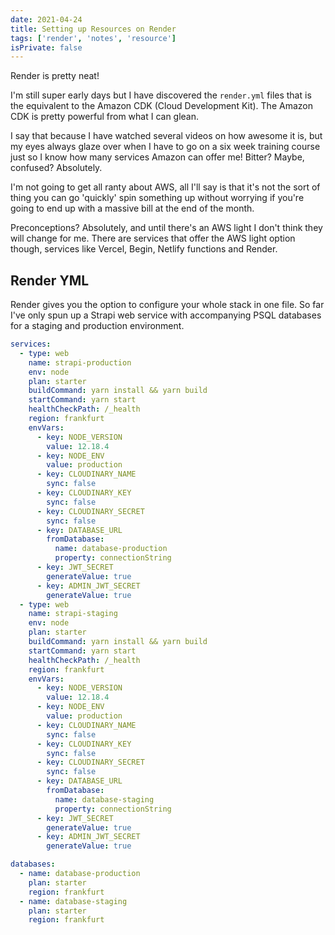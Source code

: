 ```yaml
---
date: 2021-04-24
title: Setting up Resources on Render
tags: ['render', 'notes', 'resource']
isPrivate: false
---
```


Render is pretty neat!

I'm still super early days but I have discovered the `render.yml`
files that is the equivalent to the Amazon CDK (Cloud Development
Kit). The Amazon CDK is pretty powerful from what I can glean.

I say that because I have watched several videos on how awesome it is,
but my eyes always glaze over when I have to go on a six week training
course just so I know how many services Amazon can offer me! Bitter?
Maybe, confused? Absolutely.

I'm not going to get all ranty about AWS, all I'll say is that it's
not the sort of thing you can go 'quickly' spin something up without
worrying if you're going to end up with a massive bill at the end of
the month.

Preconceptions? Absolutely, and until there's an AWS light I don't
think they will change for me. There are services that offer the AWS
light option though, services like Vercel, Begin, Netlify functions
and Render.

## Render YML

Render gives you the option to configure your whole stack in one file.
So far I've only spun up a Strapi web service with accompanying PSQL
databases for a staging and production environment.

```yml
services:
  - type: web
    name: strapi-production
    env: node
    plan: starter
    buildCommand: yarn install && yarn build
    startCommand: yarn start
    healthCheckPath: /_health
    region: frankfurt
    envVars:
      - key: NODE_VERSION
        value: 12.18.4
      - key: NODE_ENV
        value: production
      - key: CLOUDINARY_NAME
        sync: false
      - key: CLOUDINARY_KEY
        sync: false
      - key: CLOUDINARY_SECRET
        sync: false
      - key: DATABASE_URL
        fromDatabase:
          name: database-production
          property: connectionString
      - key: JWT_SECRET
        generateValue: true
      - key: ADMIN_JWT_SECRET
        generateValue: true
  - type: web
    name: strapi-staging
    env: node
    plan: starter
    buildCommand: yarn install && yarn build
    startCommand: yarn start
    healthCheckPath: /_health
    region: frankfurt
    envVars:
      - key: NODE_VERSION
        value: 12.18.4
      - key: NODE_ENV
        value: production
      - key: CLOUDINARY_NAME
        sync: false
      - key: CLOUDINARY_KEY
        sync: false
      - key: CLOUDINARY_SECRET
        sync: false
      - key: DATABASE_URL
        fromDatabase:
          name: database-staging
          property: connectionString
      - key: JWT_SECRET
        generateValue: true
      - key: ADMIN_JWT_SECRET
        generateValue: true

databases:
  - name: database-production
    plan: starter
    region: frankfurt
  - name: database-staging
    plan: starter
    region: frankfurt
```

